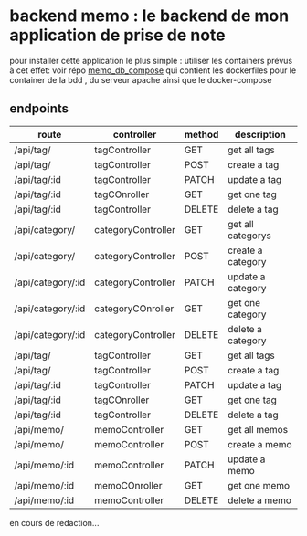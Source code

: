 # backend memo : le backend de mon application de prise de note 

pour installer cette application 
le plus simple : utiliser les containers prévus à cet effet: voir  répo [memo_db_compose](https://github.com/Damien-Petit-Thomas/memo_db_compose) qui contient les dockerfiles pour le container de la bdd , du serveur apache ainsi que le  docker-compose



## endpoints



|route | controller | method | description |
|------|------------|--------|-------------|
|/api/tag/ | tagController | GET | get all tags |
|/api/tag/ | tagController  | POST | create a tag|
|/api/tag/:id   | tagController | PATCH | update a tag |
|/api/tag/:id | tagCOnroller  | GET | get one tag  |
|/api/tag/:id  | tagController | DELETE | delete a tag |
|/api/category/ | categoryController | GET | get all categorys |
|/api/category/ | categoryController  | POST | create a category|
|/api/category/:id   | categoryController | PATCH | update a category |
|/api/category/:id | categoryCOnroller  | GET | get one category  |
|/api/category/:id  | categoryController | DELETE | delete a category |
|/api/tag/ | tagController | GET | get all tags |
|/api/tag/ | tagController  | POST | create a tag|
|/api/tag/:id   | tagController | PATCH | update a tag |
|/api/tag/:id | tagCOnroller  | GET | get one tag  |  
|/api/tag/:id  | tagController | DELETE | delete a tag |
|/api/memo/ | memoController | GET | get all memos |
|/api/memo/ | memoController  | POST | create a memo|
|/api/memo/:id   | memoController | PATCH | update a memo |
|/api/memo/:id | memoCOnroller  | GET | get one memo  |
|/api/memo/:id  | memoController | DELETE | delete a memo |




en cours de redaction...